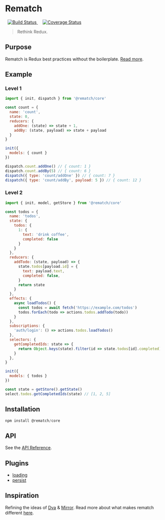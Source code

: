 # Rematch

<p class='badges'>
  <a href='https://travis-ci.org/rematch/rematch' style='margin: 0 0.5rem;'>
    <img src='https://travis-ci.org/rematch/rematch.svg?branch=master' alt='Build Status'/>
  </a>

  <a href='https://coveralls.io/github/rematch/rematch?branch=master&service=github' style='margin: 0 0.5rem;'>
    <img src='https://coveralls.io/repos/github/rematch/rematch/badge.svg?branch=master&service=github' alt='Coverage Status' />
  </a>
</p>

> Rethink Redux. 

## Purpose

Rematch is Redux best practices without the boilerplate. [Read more](./docs/purpose.md).

## Example

### Level 1

```js
import { init, dispatch } from '@rematch/core'

const count = {
  name: 'count',
  state: 0,
  reducers: {
    addOne: (state) => state + 1,
    addBy: (state, payload) => state + payload
  }
}

init({
  models: { count }
})

dispatch.count.addOne() // { count: 1 }
dispatch.count.addBy(5) // { count: 6 }
dispatch({ type: 'count/addOne' }) // { count: 7 }
dispatch({ type: 'count/addBy', payload: 5 }) // { count: 12 }
```

### Level 2

```js
import { init, model, getStore } from '@rematch/core'

const todos = {
  name: 'todos',
  state: {
    todos: {
      1: {
        text: 'drink coffee',
        completed: false
      }
    }
  },
  reducers: {
    addTodo: (state, payload) => {
      state.todos[payload.id] = {
        text: payload.text,
        completed: false,
      }
      return state
    }
  },
  effects: {
    async loadTodos() {
      const todos = await fetch('https://example.com/todos')
      todos.forEach(todo => actions.todos.addTodo(todo))
    }
  },
  subscriptions: {
    'auth/login': () => actions.todos.loadTodos()
  },
  selectors: {
    getCompletedIds: state => {
      return Object.keys(state).filter(id => state.todos[id].completed)
    }
  },
}

init({
  models: { todos }
})

const state = getStore().getState()
select.todos.getCompletedIds(state) // [1, 2, 5]
```

## Installation

```js
npm install @rematch/core
```

## API

See the [API Reference](./docs/api.md).

## Plugins

- [loading](./plugins/loading)
- [persist](./plugins/persist)

## Inspiration

Refining the ideas of [Dva](github.com/dvajs/dva) & [Mirror](https://github.com/mirrorjs/mirror). Read more about what makes rematch different [here](./docs/inspiration.md).